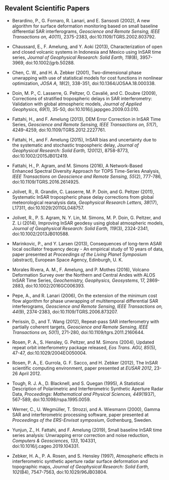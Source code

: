 ## Revalent Scientific Papers

+ Berardino, P., G. Fornaro, R. Lanari, and E. Sansosti (2002), A new algorithm for surface deformation monitoring based on small baseline differential SAR interferograms, _Geoscience and Remote Sensing, IEEE Transactions on, 40_(11), 2375-2383, doi:10.1109/TGRS.2002.803792.

+ Chaussard, E., F. Amelung, and Y. Aoki (2013), Characterization of open and closed volcanic systems in Indonesia and Mexico using InSAR time series, _Journal of Geophysical Research: Solid Earth, 118_(8), 3957-3969, doi:10.1002/jgrb.50288.

+ Chen, C. W., and H. A. Zebker (2001), Two-dimensional phase unwrapping with use of statistical models for cost functions in nonlinear optimization, _JOSA A, 18_(2), 338-351, doi:10.1364/JOSAA.18.000338.

+ Doin, M. P., C. Lasserre, G. Peltzer, O. Cavalié, and C. Doubre (2009), Corrections of stratified tropospheric delays in SAR interferometry: Validation with global atmospheric models, _Journal of Applied Geophysics, 69_(1), 35-50, doi:10.1016/j.jappgeo.2009.03.010.

+ Fattahi, H., and F. Amelung (2013), DEM Error Correction in InSAR Time Series, _Geoscience and Remote Sensing, IEEE Transactions on, 51_(7), 4249-4259, doi:10.1109/TGRS.2012.2227761.

+ Fattahi, H., and F. Amelung (2015), InSAR bias and uncertainty due to the systematic and stochastic tropospheric delay, _Journal of Geophysical Research: Solid Earth, 120_(12), 8758-8773, doi:10.1002/2015JB012419.

+ Fattahi, H., P. Agram, and M. Simons (2016), A Network-Based Enhanced Spectral Diversity Approach for TOPS Time-Series Analysis, _IEEE Transactions on Geoscience and Remote Sensing, 55_(2), 777-786, doi:10.1109/TGRS.2016.2614925.

+ Jolivet, R., R. Grandin, C. Lasserre, M. P. Doin, and G. Peltzer (2011), Systematic InSAR tropospheric phase delay corrections from global meteorological reanalysis data, _Geophysical Research Letters, 38_(17), L17311, doi:10.1029/2011GL048757.

+ Jolivet, R., P. S. Agram, N. Y. Lin, M. Simons, M. P. Doin, G. Peltzer, and Z. Li (2014), Improving InSAR geodesy using global atmospheric models, _Journal of Geophysical Research: Solid Earth, 119_(3), 2324-2341, doi:10.1002/2013JB010588.

+ Marinkovic, P., and Y. Larsen (2013), Consequences of long-term ASAR local oscillator frequency decay - An empirical study of 10 years of data, paper presented at _Proceedings of the Living Planet Symposium_ (abstract), European Space Agency, Edinburgh, U. K.

+ Morales Rivera, A. M., F. Amelung, and P. Mothes (2016), Volcano Deformation Survey over the Northern and Central Andes with ALOS InSAR Time Series, _Geochemistry, Geophysics, Geosystems_, 17, 2869-2883, doi:10.1002/2016GC006393.

+ Pepe, A., and R. Lanari (2006), On the extension of the minimum cost flow algorithm for phase unwrapping of multitemporal differential SAR interferograms, _Geoscience and Remote Sensing, IEEE Transactions on, 44_(9), 2374-2383, doi:10.1109/TGRS.2006.873207.

+ Perissin, D., and T. Wang (2012), Repeat-pass SAR interferometry with partially coherent targets, _Geoscience and Remote Sensing, IEEE Transactions on, 50_(1), 271-280, doi:10.1109/tgrs.2011.2160644.

+ Rosen, P. A., S. Hensley, G. Peltzer, and M. Simons (2004), Updated repeat orbit interferometry package released, _Eos Trans. AGU, 85_(5), 47-47, doi:10.1029/2004EO050004.

+ Rosen, P. A., E. Gurrola, G. F. Sacco, and H. Zebker (2012), The InSAR scientific computing environment, paper presented at _EUSAR 2012_, 23-26 April 2012.

+ Tough, R. J. A., D. Blacknell, and S. Quegan (1995), A Statistical Description of Polarimetric and Interferometric Synthetic Aperture Radar Data, _Proceedings: Mathematical and Physical Sciences, 449_(1937), 567-589, doi:10.1098/rspa.1995.0059.

+ Werner, C., U. Wegmüller, T. Strozzi, and A. Wiesmann (2000), Gamma SAR and interferometric processing software, paper presented at _Proceedings of the ERS-Envisat symposium_, Gothenburg, Sweden.

+ Yunjun, Z., H. Fattahi, and F. Amelung (2019), Small baseline InSAR time series analysis: Unwrapping error correction and noise reduction, _Computers & Geosciences, 133_, 104331, doi:10.1016/j.cageo.2019.104331.

+ Zebker, H. A., P. A. Rosen, and S. Hensley (1997), Atmospheric effects in interferometric synthetic aperture radar surface deformation and topographic maps, _Journal of Geophysical Research: Solid Earth, 102_(B4), 7547-7563, doi:10.1029/96JB03804.
